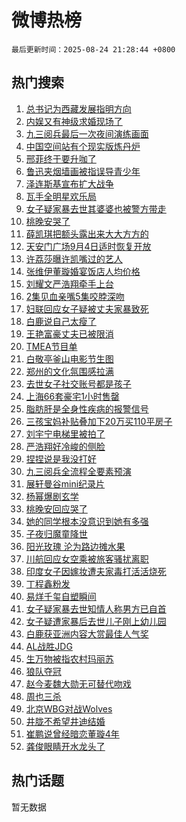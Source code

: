 # 微博热榜

`最后更新时间：2025-08-24 21:28:44 +0800`

## 热门搜索

1. [总书记为西藏发展指明方向](https://m.weibo.cn/search?containerid=100103type%3D1%26t%3D10%26q%3D%23%E6%80%BB%E4%B9%A6%E8%AE%B0%E4%B8%BA%E8%A5%BF%E8%97%8F%E5%8F%91%E5%B1%95%E6%8C%87%E6%98%8E%E6%96%B9%E5%90%91%23&stream_entry_id=51&isnewpage=1&extparam=seat%3D1%26q%3D%2523%25E6%2580%25BB%25E4%25B9%25A6%25E8%25AE%25B0%25E4%25B8%25BA%25E8%25A5%25BF%25E8%2597%258F%25E5%258F%2591%25E5%25B1%2595%25E6%258C%2587%25E6%2598%258E%25E6%2596%25B9%25E5%2590%2591%2523%26filter_type%3Drealtimehot%26stream_entry_id%3D51%26c_type%3D51%26dgr%3D0%26pos%3D0%26cate%3D10103%26display_time%3D1756042123%26pre_seqid%3D175604212296702830556128)
1. [内娱又有神级求婚现场了](https://m.weibo.cn/search?containerid=100103type%3D1%26t%3D10%26q%3D%E5%86%85%E5%A8%B1%E5%8F%88%E6%9C%89%E7%A5%9E%E7%BA%A7%E6%B1%82%E5%A9%9A%E7%8E%B0%E5%9C%BA%E4%BA%86&stream_entry_id=31&isnewpage=1&extparam=seat%3D1%26q%3D%25E5%2586%2585%25E5%25A8%25B1%25E5%258F%2588%25E6%259C%2589%25E7%25A5%259E%25E7%25BA%25A7%25E6%25B1%2582%25E5%25A9%259A%25E7%258E%25B0%25E5%259C%25BA%25E4%25BA%2586%26dgr%3D0%26realpos%3D1%26flag%3D1%26cate%3D5001%26filter_type%3Drealtimehot%26pos%3D0%26c_type%3D31%26lcate%3D5001%26stream_entry_id%3D31%26band_rank%3D1%26display_time%3D1756042123%26pre_seqid%3D175604212296702830556128)
1. [九三阅兵最后一次夜间演练画面](https://m.weibo.cn/search?containerid=100103type%3D1%26t%3D10%26q%3D%23%E4%B9%9D%E4%B8%89%E9%98%85%E5%85%B5%E6%9C%80%E5%90%8E%E4%B8%80%E6%AC%A1%E5%A4%9C%E9%97%B4%E6%BC%94%E7%BB%83%E7%94%BB%E9%9D%A2%23&stream_entry_id=31&isnewpage=1&extparam=seat%3D1%26q%3D%2523%25E4%25B9%259D%25E4%25B8%2589%25E9%2598%2585%25E5%2585%25B5%25E6%259C%2580%25E5%2590%258E%25E4%25B8%2580%25E6%25AC%25A1%25E5%25A4%259C%25E9%2597%25B4%25E6%25BC%2594%25E7%25BB%2583%25E7%2594%25BB%25E9%259D%25A2%2523%26dgr%3D0%26realpos%3D2%26flag%3D0%26cate%3D5001%26filter_type%3Drealtimehot%26pos%3D1%26c_type%3D31%26lcate%3D5001%26stream_entry_id%3D31%26band_rank%3D2%26display_time%3D1756042123%26pre_seqid%3D175604212296702830556128)
1. [中国空间站有个现实版炼丹炉](https://m.weibo.cn/search?containerid=100103type%3D1%26t%3D10%26q%3D%23%E4%B8%AD%E5%9B%BD%E7%A9%BA%E9%97%B4%E7%AB%99%E6%9C%89%E4%B8%AA%E7%8E%B0%E5%AE%9E%E7%89%88%E7%82%BC%E4%B8%B9%E7%82%89%23&stream_entry_id=31&isnewpage=1&extparam=seat%3D1%26q%3D%2523%25E4%25B8%25AD%25E5%259B%25BD%25E7%25A9%25BA%25E9%2597%25B4%25E7%25AB%2599%25E6%259C%2589%25E4%25B8%25AA%25E7%258E%25B0%25E5%25AE%259E%25E7%2589%2588%25E7%2582%25BC%25E4%25B8%25B9%25E7%2582%2589%2523%26dgr%3D0%26realpos%3D3%26flag%3D0%26cate%3D5001%26filter_type%3Drealtimehot%26pos%3D2%26c_type%3D31%26lcate%3D5001%26stream_entry_id%3D31%26band_rank%3D3%26display_time%3D1756042123%26pre_seqid%3D175604212296702830556128)
1. [邢菲终于要升咖了](https://m.weibo.cn/search?containerid=100103type%3D1%26t%3D10%26q%3D%E9%82%A2%E8%8F%B2%E7%BB%88%E4%BA%8E%E8%A6%81%E5%8D%87%E5%92%96%E4%BA%86&stream_entry_id=31&isnewpage=1&extparam=seat%3D1%26q%3D%25E9%2582%25A2%25E8%258F%25B2%25E7%25BB%2588%25E4%25BA%258E%25E8%25A6%2581%25E5%258D%2587%25E5%2592%2596%25E4%25BA%2586%26dgr%3D0%26realpos%3D4%26flag%3D1%26cate%3D5001%26filter_type%3Drealtimehot%26pos%3D3%26c_type%3D31%26lcate%3D5001%26stream_entry_id%3D31%26band_rank%3D4%26display_time%3D1756042123%26pre_seqid%3D175604212296702830556128)
1. [鲁迅夹烟墙画被指误导青少年](https://m.weibo.cn/search?containerid=100103type%3D1%26t%3D10%26q%3D%23%E9%B2%81%E8%BF%85%E5%A4%B9%E7%83%9F%E5%A2%99%E7%94%BB%E8%A2%AB%E6%8C%87%E8%AF%AF%E5%AF%BC%E9%9D%92%E5%B0%91%E5%B9%B4%23&stream_entry_id=31&isnewpage=1&extparam=seat%3D1%26q%3D%2523%25E9%25B2%2581%25E8%25BF%2585%25E5%25A4%25B9%25E7%2583%259F%25E5%25A2%2599%25E7%2594%25BB%25E8%25A2%25AB%25E6%258C%2587%25E8%25AF%25AF%25E5%25AF%25BC%25E9%259D%2592%25E5%25B0%2591%25E5%25B9%25B4%2523%26dgr%3D0%26realpos%3D5%26flag%3D0%26cate%3D5001%26filter_type%3Drealtimehot%26pos%3D4%26c_type%3D31%26lcate%3D5001%26stream_entry_id%3D31%26band_rank%3D5%26display_time%3D1756042123%26pre_seqid%3D175604212296702830556128)
1. [泽连斯基宣布扩大战争](https://m.weibo.cn/search?containerid=100103type%3D1%26t%3D10%26q%3D%E6%B3%BD%E8%BF%9E%E6%96%AF%E5%9F%BA%E5%AE%A3%E5%B8%83%E6%89%A9%E5%A4%A7%E6%88%98%E4%BA%89&stream_entry_id=31&isnewpage=1&extparam=seat%3D1%26q%3D%25E6%25B3%25BD%25E8%25BF%259E%25E6%2596%25AF%25E5%259F%25BA%25E5%25AE%25A3%25E5%25B8%2583%25E6%2589%25A9%25E5%25A4%25A7%25E6%2588%2598%25E4%25BA%2589%26dgr%3D0%26realpos%3D6%26flag%3D1%26cate%3D5001%26filter_type%3Drealtimehot%26pos%3D5%26c_type%3D31%26lcate%3D5001%26stream_entry_id%3D31%26band_rank%3D6%26display_time%3D1756042123%26pre_seqid%3D175604212296702830556128)
1. [瓦手全明星欢乐局](https://m.weibo.cn/search?containerid=100103type%3D1%26t%3D10%26q%3D%23%E7%93%A6%E6%89%8B%E5%85%A8%E6%98%8E%E6%98%9F%E6%AC%A2%E4%B9%90%E5%B1%80%23&stream_entry_id=31&isnewpage=1&extparam=seat%3D1%26q%3D%2523%25E7%2593%25A6%25E6%2589%258B%25E5%2585%25A8%25E6%2598%258E%25E6%2598%259F%25E6%25AC%25A2%25E4%25B9%2590%25E5%25B1%2580%2523%26dgr%3D0%26is_ad_pos%3D1%26adid%3D298357%26band_rank%3D7%26stream_entry_id%3D31%26filter_type%3Drealtimehot%26pos%3D6%26lcate%3D5001%26topic_ad%3D1%26c_type%3D31%26cate%3D5001%26display_time%3D1756042123%26pre_seqid%3D175604212296702830556128)
1. [女子疑家暴去世其婆婆也被警方带走](https://m.weibo.cn/search?containerid=100103type%3D1%26t%3D10%26q%3D%23%E5%A5%B3%E5%AD%90%E7%96%91%E5%AE%B6%E6%9A%B4%E5%8E%BB%E4%B8%96%E5%85%B6%E5%A9%86%E5%A9%86%E4%B9%9F%E8%A2%AB%E8%AD%A6%E6%96%B9%E5%B8%A6%E8%B5%B0%23&stream_entry_id=31&isnewpage=1&extparam=seat%3D1%26q%3D%2523%25E5%25A5%25B3%25E5%25AD%2590%25E7%2596%2591%25E5%25AE%25B6%25E6%259A%25B4%25E5%258E%25BB%25E4%25B8%2596%25E5%2585%25B6%25E5%25A9%2586%25E5%25A9%2586%25E4%25B9%259F%25E8%25A2%25AB%25E8%25AD%25A6%25E6%2596%25B9%25E5%25B8%25A6%25E8%25B5%25B0%2523%26dgr%3D0%26realpos%3D7%26flag%3D1%26cate%3D5001%26filter_type%3Drealtimehot%26pos%3D7%26c_type%3D31%26lcate%3D5001%26stream_entry_id%3D31%26band_rank%3D7%26display_time%3D1756042123%26pre_seqid%3D175604212296702830556128)
1. [桃晚安哭了](https://m.weibo.cn/search?containerid=100103type%3D1%26t%3D10%26q%3D%E6%A1%83%E6%99%9A%E5%AE%89%E5%93%AD%E4%BA%86&stream_entry_id=31&isnewpage=1&extparam=seat%3D1%26q%3D%25E6%25A1%2583%25E6%2599%259A%25E5%25AE%2589%25E5%2593%25AD%25E4%25BA%2586%26dgr%3D0%26realpos%3D8%26flag%3D0%26cate%3D5001%26filter_type%3Drealtimehot%26pos%3D8%26c_type%3D31%26lcate%3D5001%26stream_entry_id%3D31%26band_rank%3D8%26display_time%3D1756042123%26pre_seqid%3D175604212296702830556128)
1. [薛凯琪把额头露出来大大方方的](https://m.weibo.cn/search?containerid=100103type%3D1%26t%3D10%26q%3D%E8%96%9B%E5%87%AF%E7%90%AA%E6%8A%8A%E9%A2%9D%E5%A4%B4%E9%9C%B2%E5%87%BA%E6%9D%A5%E5%A4%A7%E5%A4%A7%E6%96%B9%E6%96%B9%E7%9A%84&stream_entry_id=31&isnewpage=1&extparam=seat%3D1%26q%3D%25E8%2596%259B%25E5%2587%25AF%25E7%2590%25AA%25E6%258A%258A%25E9%25A2%259D%25E5%25A4%25B4%25E9%259C%25B2%25E5%2587%25BA%25E6%259D%25A5%25E5%25A4%25A7%25E5%25A4%25A7%25E6%2596%25B9%25E6%2596%25B9%25E7%259A%2584%26dgr%3D0%26realpos%3D9%26flag%3D1%26cate%3D5001%26filter_type%3Drealtimehot%26pos%3D9%26c_type%3D31%26lcate%3D5001%26stream_entry_id%3D31%26band_rank%3D9%26display_time%3D1756042123%26pre_seqid%3D175604212296702830556128)
1. [天安门广场9月4日适时恢复开放](https://m.weibo.cn/search?containerid=100103type%3D1%26t%3D10%26q%3D%23%E5%A4%A9%E5%AE%89%E9%97%A8%E5%B9%BF%E5%9C%BA9%E6%9C%884%E6%97%A5%E9%80%82%E6%97%B6%E6%81%A2%E5%A4%8D%E5%BC%80%E6%94%BE%23&stream_entry_id=31&isnewpage=1&extparam=seat%3D1%26q%3D%2523%25E5%25A4%25A9%25E5%25AE%2589%25E9%2597%25A8%25E5%25B9%25BF%25E5%259C%25BA9%25E6%259C%25884%25E6%2597%25A5%25E9%2580%2582%25E6%2597%25B6%25E6%2581%25A2%25E5%25A4%258D%25E5%25BC%2580%25E6%2594%25BE%2523%26dgr%3D0%26realpos%3D10%26flag%3D1%26cate%3D5001%26filter_type%3Drealtimehot%26pos%3D10%26c_type%3D31%26lcate%3D5001%26stream_entry_id%3D31%26band_rank%3D10%26display_time%3D1756042123%26pre_seqid%3D175604212296702830556128)
1. [许荔莎曝许凯嘴过的艺人](https://m.weibo.cn/search?containerid=100103type%3D1%26t%3D10%26q%3D%E8%AE%B8%E8%8D%94%E8%8E%8E%E6%9B%9D%E8%AE%B8%E5%87%AF%E5%98%B4%E8%BF%87%E7%9A%84%E8%89%BA%E4%BA%BA&stream_entry_id=31&isnewpage=1&extparam=seat%3D1%26q%3D%25E8%25AE%25B8%25E8%258D%2594%25E8%258E%258E%25E6%259B%259D%25E8%25AE%25B8%25E5%2587%25AF%25E5%2598%25B4%25E8%25BF%2587%25E7%259A%2584%25E8%2589%25BA%25E4%25BA%25BA%26dgr%3D0%26realpos%3D11%26flag%3D4%26cate%3D5001%26filter_type%3Drealtimehot%26pos%3D11%26c_type%3D31%26lcate%3D5001%26stream_entry_id%3D31%26band_rank%3D11%26display_time%3D1756042123%26pre_seqid%3D175604212296702830556128)
1. [张维伊董璇婚宴饭店人均价格](https://m.weibo.cn/search?containerid=100103type%3D1%26t%3D10%26q%3D%E5%BC%A0%E7%BB%B4%E4%BC%8A%E8%91%A3%E7%92%87%E5%A9%9A%E5%AE%B4%E9%A5%AD%E5%BA%97%E4%BA%BA%E5%9D%87%E4%BB%B7%E6%A0%BC&stream_entry_id=31&isnewpage=1&extparam=seat%3D1%26q%3D%25E5%25BC%25A0%25E7%25BB%25B4%25E4%25BC%258A%25E8%2591%25A3%25E7%2592%2587%25E5%25A9%259A%25E5%25AE%25B4%25E9%25A5%25AD%25E5%25BA%2597%25E4%25BA%25BA%25E5%259D%2587%25E4%25BB%25B7%25E6%25A0%25BC%26dgr%3D0%26realpos%3D12%26flag%3D2%26cate%3D5001%26filter_type%3Drealtimehot%26pos%3D12%26c_type%3D31%26lcate%3D5001%26stream_entry_id%3D31%26band_rank%3D12%26display_time%3D1756042123%26pre_seqid%3D175604212296702830556128)
1. [刘耀文严浩翔牵手上台](https://m.weibo.cn/search?containerid=100103type%3D1%26t%3D10%26q%3D%23%E5%88%98%E8%80%80%E6%96%87%E4%B8%A5%E6%B5%A9%E7%BF%94%E7%89%B5%E6%89%8B%E4%B8%8A%E5%8F%B0%23&stream_entry_id=31&isnewpage=1&extparam=seat%3D1%26q%3D%2523%25E5%2588%2598%25E8%2580%2580%25E6%2596%2587%25E4%25B8%25A5%25E6%25B5%25A9%25E7%25BF%2594%25E7%2589%25B5%25E6%2589%258B%25E4%25B8%258A%25E5%258F%25B0%2523%26dgr%3D0%26realpos%3D13%26flag%3D1%26cate%3D5001%26filter_type%3Drealtimehot%26pos%3D13%26c_type%3D31%26lcate%3D5001%26stream_entry_id%3D31%26band_rank%3D13%26display_time%3D1756042123%26pre_seqid%3D175604212296702830556128)
1. [2集见血亲嘴5集咬脖深吻](https://m.weibo.cn/search?containerid=100103type%3D1%26t%3D10%26q%3D2%E9%9B%86%E8%A7%81%E8%A1%80%E4%BA%B2%E5%98%B45%E9%9B%86%E5%92%AC%E8%84%96%E6%B7%B1%E5%90%BB&stream_entry_id=31&isnewpage=1&extparam=seat%3D1%26q%3D2%25E9%259B%2586%25E8%25A7%2581%25E8%25A1%2580%25E4%25BA%25B2%25E5%2598%25B45%25E9%259B%2586%25E5%2592%25AC%25E8%2584%2596%25E6%25B7%25B1%25E5%2590%25BB%26dgr%3D0%26realpos%3D14%26flag%3D0%26cate%3D5001%26filter_type%3Drealtimehot%26pos%3D14%26c_type%3D31%26lcate%3D5001%26stream_entry_id%3D31%26band_rank%3D14%26display_time%3D1756042123%26pre_seqid%3D175604212296702830556128)
1. [妇联回应女子疑被丈夫家暴致死](https://m.weibo.cn/search?containerid=100103type%3D1%26t%3D10%26q%3D%23%E5%A6%87%E8%81%94%E5%9B%9E%E5%BA%94%E5%A5%B3%E5%AD%90%E7%96%91%E8%A2%AB%E4%B8%88%E5%A4%AB%E5%AE%B6%E6%9A%B4%E8%87%B4%E6%AD%BB%23&stream_entry_id=31&isnewpage=1&extparam=seat%3D1%26q%3D%2523%25E5%25A6%2587%25E8%2581%2594%25E5%259B%259E%25E5%25BA%2594%25E5%25A5%25B3%25E5%25AD%2590%25E7%2596%2591%25E8%25A2%25AB%25E4%25B8%2588%25E5%25A4%25AB%25E5%25AE%25B6%25E6%259A%25B4%25E8%2587%25B4%25E6%25AD%25BB%2523%26dgr%3D0%26realpos%3D15%26flag%3D0%26cate%3D5001%26filter_type%3Drealtimehot%26pos%3D15%26c_type%3D31%26lcate%3D5001%26stream_entry_id%3D31%26band_rank%3D15%26display_time%3D1756042123%26pre_seqid%3D175604212296702830556128)
1. [白鹿说自己太瘦了](https://m.weibo.cn/search?containerid=100103type%3D1%26t%3D10%26q%3D%E7%99%BD%E9%B9%BF%E8%AF%B4%E8%87%AA%E5%B7%B1%E5%A4%AA%E7%98%A6%E4%BA%86&stream_entry_id=31&isnewpage=1&extparam=seat%3D1%26q%3D%25E7%2599%25BD%25E9%25B9%25BF%25E8%25AF%25B4%25E8%2587%25AA%25E5%25B7%25B1%25E5%25A4%25AA%25E7%2598%25A6%25E4%25BA%2586%26dgr%3D0%26realpos%3D16%26flag%3D2%26cate%3D5001%26filter_type%3Drealtimehot%26pos%3D16%26c_type%3D31%26lcate%3D5001%26stream_entry_id%3D31%26band_rank%3D16%26display_time%3D1756042123%26pre_seqid%3D175604212296702830556128)
1. [王艳富豪丈夫已被限消](https://m.weibo.cn/search?containerid=100103type%3D1%26t%3D10%26q%3D%E7%8E%8B%E8%89%B3%E5%AF%8C%E8%B1%AA%E4%B8%88%E5%A4%AB%E5%B7%B2%E8%A2%AB%E9%99%90%E6%B6%88&stream_entry_id=31&isnewpage=1&extparam=seat%3D1%26q%3D%25E7%258E%258B%25E8%2589%25B3%25E5%25AF%258C%25E8%25B1%25AA%25E4%25B8%2588%25E5%25A4%25AB%25E5%25B7%25B2%25E8%25A2%25AB%25E9%2599%2590%25E6%25B6%2588%26dgr%3D0%26realpos%3D17%26flag%3D2%26cate%3D5001%26filter_type%3Drealtimehot%26pos%3D17%26c_type%3D31%26lcate%3D5001%26stream_entry_id%3D31%26band_rank%3D17%26display_time%3D1756042123%26pre_seqid%3D175604212296702830556128)
1. [TMEA节目单](https://m.weibo.cn/search?containerid=100103type%3D1%26t%3D10%26q%3DTMEA%E8%8A%82%E7%9B%AE%E5%8D%95&stream_entry_id=31&isnewpage=1&extparam=seat%3D1%26q%3DTMEA%25E8%258A%2582%25E7%259B%25AE%25E5%258D%2595%26dgr%3D0%26realpos%3D18%26flag%3D0%26cate%3D5001%26filter_type%3Drealtimehot%26pos%3D18%26c_type%3D31%26lcate%3D5001%26stream_entry_id%3D31%26band_rank%3D18%26display_time%3D1756042123%26pre_seqid%3D175604212296702830556128)
1. [白敬亭釜山电影节生图](https://m.weibo.cn/search?containerid=100103type%3D1%26t%3D10%26q%3D%23%E7%99%BD%E6%95%AC%E4%BA%AD%E9%87%9C%E5%B1%B1%E7%94%B5%E5%BD%B1%E8%8A%82%E7%94%9F%E5%9B%BE%23&stream_entry_id=31&isnewpage=1&extparam=seat%3D1%26q%3D%2523%25E7%2599%25BD%25E6%2595%25AC%25E4%25BA%25AD%25E9%2587%259C%25E5%25B1%25B1%25E7%2594%25B5%25E5%25BD%25B1%25E8%258A%2582%25E7%2594%259F%25E5%259B%25BE%2523%26dgr%3D0%26realpos%3D19%26flag%3D0%26cate%3D5001%26filter_type%3Drealtimehot%26pos%3D19%26c_type%3D31%26lcate%3D5001%26stream_entry_id%3D31%26band_rank%3D19%26display_time%3D1756042123%26pre_seqid%3D175604212296702830556128)
1. [郑州的文化氛围感拉满](https://m.weibo.cn/search?containerid=100103type%3D1%26t%3D10%26q%3D%23%E9%83%91%E5%B7%9E%E7%9A%84%E6%96%87%E5%8C%96%E6%B0%9B%E5%9B%B4%E6%84%9F%E6%8B%89%E6%BB%A1%23&stream_entry_id=31&isnewpage=1&extparam=seat%3D1%26q%3D%2523%25E9%2583%2591%25E5%25B7%259E%25E7%259A%2584%25E6%2596%2587%25E5%258C%2596%25E6%25B0%259B%25E5%259B%25B4%25E6%2584%259F%25E6%258B%2589%25E6%25BB%25A1%2523%26dgr%3D0%26realpos%3D20%26flag%3D1%26cate%3D5001%26filter_type%3Drealtimehot%26pos%3D20%26c_type%3D31%26lcate%3D5001%26stream_entry_id%3D31%26band_rank%3D20%26display_time%3D1756042123%26pre_seqid%3D175604212296702830556128)
1. [去世女子社交账号都是孩子](https://m.weibo.cn/search?containerid=100103type%3D1%26t%3D10%26q%3D%E5%8E%BB%E4%B8%96%E5%A5%B3%E5%AD%90%E7%A4%BE%E4%BA%A4%E8%B4%A6%E5%8F%B7%E9%83%BD%E6%98%AF%E5%AD%A9%E5%AD%90&stream_entry_id=31&isnewpage=1&extparam=seat%3D1%26q%3D%25E5%258E%25BB%25E4%25B8%2596%25E5%25A5%25B3%25E5%25AD%2590%25E7%25A4%25BE%25E4%25BA%25A4%25E8%25B4%25A6%25E5%258F%25B7%25E9%2583%25BD%25E6%2598%25AF%25E5%25AD%25A9%25E5%25AD%2590%26dgr%3D0%26realpos%3D21%26flag%3D1%26cate%3D5001%26filter_type%3Drealtimehot%26pos%3D21%26c_type%3D31%26lcate%3D5001%26stream_entry_id%3D31%26band_rank%3D21%26display_time%3D1756042123%26pre_seqid%3D175604212296702830556128)
1. [上海66套豪宅1小时售罄](https://m.weibo.cn/search?containerid=100103type%3D1%26t%3D10%26q%3D%23%E4%B8%8A%E6%B5%B766%E5%A5%97%E8%B1%AA%E5%AE%851%E5%B0%8F%E6%97%B6%E5%94%AE%E7%BD%84%23&stream_entry_id=31&isnewpage=1&extparam=seat%3D1%26q%3D%2523%25E4%25B8%258A%25E6%25B5%25B766%25E5%25A5%2597%25E8%25B1%25AA%25E5%25AE%25851%25E5%25B0%258F%25E6%2597%25B6%25E5%2594%25AE%25E7%25BD%2584%2523%26dgr%3D0%26realpos%3D22%26flag%3D0%26cate%3D5001%26filter_type%3Drealtimehot%26pos%3D22%26c_type%3D31%26lcate%3D5001%26stream_entry_id%3D31%26band_rank%3D22%26display_time%3D1756042123%26pre_seqid%3D175604212296702830556128)
1. [脂肪肝是全身性疾病的报警信号](https://m.weibo.cn/search?containerid=100103type%3D1%26t%3D10%26q%3D%23%E8%84%82%E8%82%AA%E8%82%9D%E6%98%AF%E5%85%A8%E8%BA%AB%E6%80%A7%E7%96%BE%E7%97%85%E7%9A%84%E6%8A%A5%E8%AD%A6%E4%BF%A1%E5%8F%B7%23&stream_entry_id=31&isnewpage=1&extparam=seat%3D1%26q%3D%2523%25E8%2584%2582%25E8%2582%25AA%25E8%2582%259D%25E6%2598%25AF%25E5%2585%25A8%25E8%25BA%25AB%25E6%2580%25A7%25E7%2596%25BE%25E7%2597%2585%25E7%259A%2584%25E6%258A%25A5%25E8%25AD%25A6%25E4%25BF%25A1%25E5%258F%25B7%2523%26dgr%3D0%26realpos%3D23%26flag%3D0%26cate%3D5001%26filter_type%3Drealtimehot%26pos%3D23%26c_type%3D31%26lcate%3D5001%26stream_entry_id%3D31%26band_rank%3D23%26display_time%3D1756042123%26pre_seqid%3D175604212296702830556128)
1. [三孩宝妈补贴叠加下20万买110平房子](https://m.weibo.cn/search?containerid=100103type%3D1%26t%3D10%26q%3D%23%E4%B8%89%E5%AD%A9%E5%AE%9D%E5%A6%88%E8%A1%A5%E8%B4%B4%E5%8F%A0%E5%8A%A0%E4%B8%8B20%E4%B8%87%E4%B9%B0110%E5%B9%B3%E6%88%BF%E5%AD%90%23&stream_entry_id=31&isnewpage=1&extparam=seat%3D1%26q%3D%2523%25E4%25B8%2589%25E5%25AD%25A9%25E5%25AE%259D%25E5%25A6%2588%25E8%25A1%25A5%25E8%25B4%25B4%25E5%258F%25A0%25E5%258A%25A0%25E4%25B8%258B20%25E4%25B8%2587%25E4%25B9%25B0110%25E5%25B9%25B3%25E6%2588%25BF%25E5%25AD%2590%2523%26dgr%3D0%26realpos%3D24%26flag%3D1%26cate%3D5001%26filter_type%3Drealtimehot%26pos%3D24%26c_type%3D31%26lcate%3D5001%26stream_entry_id%3D31%26band_rank%3D24%26display_time%3D1756042123%26pre_seqid%3D175604212296702830556128)
1. [刘宇宁电梯里被拍了](https://m.weibo.cn/search?containerid=100103type%3D1%26t%3D10%26q%3D%E5%88%98%E5%AE%87%E5%AE%81%E7%94%B5%E6%A2%AF%E9%87%8C%E8%A2%AB%E6%8B%8D%E4%BA%86&stream_entry_id=31&isnewpage=1&extparam=seat%3D1%26q%3D%25E5%2588%2598%25E5%25AE%2587%25E5%25AE%2581%25E7%2594%25B5%25E6%25A2%25AF%25E9%2587%258C%25E8%25A2%25AB%25E6%258B%258D%25E4%25BA%2586%26dgr%3D0%26realpos%3D25%26flag%3D1%26cate%3D5001%26filter_type%3Drealtimehot%26pos%3D25%26c_type%3D31%26lcate%3D5001%26stream_entry_id%3D31%26band_rank%3D25%26display_time%3D1756042123%26pre_seqid%3D175604212296702830556128)
1. [严浩翔好冷峻的侧脸](https://m.weibo.cn/search?containerid=100103type%3D1%26t%3D10%26q%3D%E4%B8%A5%E6%B5%A9%E7%BF%94%E5%A5%BD%E5%86%B7%E5%B3%BB%E7%9A%84%E4%BE%A7%E8%84%B8&stream_entry_id=31&isnewpage=1&extparam=seat%3D1%26q%3D%25E4%25B8%25A5%25E6%25B5%25A9%25E7%25BF%2594%25E5%25A5%25BD%25E5%2586%25B7%25E5%25B3%25BB%25E7%259A%2584%25E4%25BE%25A7%25E8%2584%25B8%26dgr%3D0%26realpos%3D26%26flag%3D1%26cate%3D5001%26filter_type%3Drealtimehot%26pos%3D26%26c_type%3D31%26lcate%3D5001%26stream_entry_id%3D31%26band_rank%3D26%26display_time%3D1756042123%26pre_seqid%3D175604212296702830556128)
1. [捏捏说是我没打好](https://m.weibo.cn/search?containerid=100103type%3D1%26t%3D10%26q%3D%E6%8D%8F%E6%8D%8F%E8%AF%B4%E6%98%AF%E6%88%91%E6%B2%A1%E6%89%93%E5%A5%BD&stream_entry_id=31&isnewpage=1&extparam=seat%3D1%26q%3D%25E6%258D%258F%25E6%258D%258F%25E8%25AF%25B4%25E6%2598%25AF%25E6%2588%2591%25E6%25B2%25A1%25E6%2589%2593%25E5%25A5%25BD%26dgr%3D0%26realpos%3D27%26flag%3D1%26cate%3D5001%26filter_type%3Drealtimehot%26pos%3D27%26c_type%3D31%26lcate%3D5001%26stream_entry_id%3D31%26band_rank%3D27%26display_time%3D1756042123%26pre_seqid%3D175604212296702830556128)
1. [九三阅兵全流程全要素预演](https://m.weibo.cn/search?containerid=100103type%3D1%26t%3D10%26q%3D%23%E4%B9%9D%E4%B8%89%E9%98%85%E5%85%B5%E5%85%A8%E6%B5%81%E7%A8%8B%E5%85%A8%E8%A6%81%E7%B4%A0%E9%A2%84%E6%BC%94%23&stream_entry_id=31&isnewpage=1&extparam=seat%3D1%26q%3D%2523%25E4%25B9%259D%25E4%25B8%2589%25E9%2598%2585%25E5%2585%25B5%25E5%2585%25A8%25E6%25B5%2581%25E7%25A8%258B%25E5%2585%25A8%25E8%25A6%2581%25E7%25B4%25A0%25E9%25A2%2584%25E6%25BC%2594%2523%26dgr%3D0%26realpos%3D28%26flag%3D0%26cate%3D5001%26filter_type%3Drealtimehot%26pos%3D28%26c_type%3D31%26lcate%3D5001%26stream_entry_id%3D31%26band_rank%3D28%26display_time%3D1756042123%26pre_seqid%3D175604212296702830556128)
1. [展轩曼谷mini纪录片](https://m.weibo.cn/search?containerid=100103type%3D1%26t%3D10%26q%3D%23%E5%B1%95%E8%BD%A9%E6%9B%BC%E8%B0%B7mini%E7%BA%AA%E5%BD%95%E7%89%87%23&stream_entry_id=31&isnewpage=1&extparam=seat%3D1%26q%3D%2523%25E5%25B1%2595%25E8%25BD%25A9%25E6%259B%25BC%25E8%25B0%25B7mini%25E7%25BA%25AA%25E5%25BD%2595%25E7%2589%2587%2523%26dgr%3D0%26realpos%3D29%26flag%3D1%26cate%3D5001%26filter_type%3Drealtimehot%26pos%3D29%26c_type%3D31%26lcate%3D5001%26stream_entry_id%3D31%26band_rank%3D29%26display_time%3D1756042123%26pre_seqid%3D175604212296702830556128)
1. [杨幂爆剧玄学](https://m.weibo.cn/search?containerid=100103type%3D1%26t%3D10%26q%3D%E6%9D%A8%E5%B9%82%E7%88%86%E5%89%A7%E7%8E%84%E5%AD%A6&stream_entry_id=31&isnewpage=1&extparam=seat%3D1%26q%3D%25E6%259D%25A8%25E5%25B9%2582%25E7%2588%2586%25E5%2589%25A7%25E7%258E%2584%25E5%25AD%25A6%26dgr%3D0%26realpos%3D30%26flag%3D0%26cate%3D5001%26filter_type%3Drealtimehot%26pos%3D30%26c_type%3D31%26lcate%3D5001%26stream_entry_id%3D31%26band_rank%3D30%26display_time%3D1756042123%26pre_seqid%3D175604212296702830556128)
1. [桃晚安回应哭了](https://m.weibo.cn/search?containerid=100103type%3D1%26t%3D10%26q%3D%23%E6%A1%83%E6%99%9A%E5%AE%89%E5%9B%9E%E5%BA%94%E5%93%AD%E4%BA%86%23&stream_entry_id=31&isnewpage=1&extparam=seat%3D1%26q%3D%2523%25E6%25A1%2583%25E6%2599%259A%25E5%25AE%2589%25E5%259B%259E%25E5%25BA%2594%25E5%2593%25AD%25E4%25BA%2586%2523%26dgr%3D0%26realpos%3D31%26flag%3D1%26cate%3D5001%26filter_type%3Drealtimehot%26pos%3D31%26c_type%3D31%26lcate%3D5001%26stream_entry_id%3D31%26band_rank%3D31%26display_time%3D1756042123%26pre_seqid%3D175604212296702830556128)
1. [她的同学根本没意识到她有多强](https://m.weibo.cn/search?containerid=100103type%3D1%26t%3D10%26q%3D%E5%A5%B9%E7%9A%84%E5%90%8C%E5%AD%A6%E6%A0%B9%E6%9C%AC%E6%B2%A1%E6%84%8F%E8%AF%86%E5%88%B0%E5%A5%B9%E6%9C%89%E5%A4%9A%E5%BC%BA&stream_entry_id=31&isnewpage=1&extparam=seat%3D1%26q%3D%25E5%25A5%25B9%25E7%259A%2584%25E5%2590%258C%25E5%25AD%25A6%25E6%25A0%25B9%25E6%259C%25AC%25E6%25B2%25A1%25E6%2584%258F%25E8%25AF%2586%25E5%2588%25B0%25E5%25A5%25B9%25E6%259C%2589%25E5%25A4%259A%25E5%25BC%25BA%26dgr%3D0%26realpos%3D32%26flag%3D1%26cate%3D5001%26filter_type%3Drealtimehot%26pos%3D32%26c_type%3D31%26lcate%3D5001%26stream_entry_id%3D31%26band_rank%3D32%26display_time%3D1756042123%26pre_seqid%3D175604212296702830556128)
1. [子夜归魔童降世](https://m.weibo.cn/search?containerid=100103type%3D1%26t%3D10%26q%3D%E5%AD%90%E5%A4%9C%E5%BD%92%E9%AD%94%E7%AB%A5%E9%99%8D%E4%B8%96&stream_entry_id=31&isnewpage=1&extparam=seat%3D1%26q%3D%25E5%25AD%2590%25E5%25A4%259C%25E5%25BD%2592%25E9%25AD%2594%25E7%25AB%25A5%25E9%2599%258D%25E4%25B8%2596%26dgr%3D0%26realpos%3D33%26flag%3D1%26cate%3D5001%26filter_type%3Drealtimehot%26pos%3D33%26c_type%3D31%26lcate%3D5001%26stream_entry_id%3D31%26band_rank%3D33%26display_time%3D1756042123%26pre_seqid%3D175604212296702830556128)
1. [阳光玫瑰 沦为路边摊水果](https://m.weibo.cn/search?containerid=100103type%3D1%26t%3D10%26q%3D%E9%98%B3%E5%85%89%E7%8E%AB%E7%91%B0+%E6%B2%A6%E4%B8%BA%E8%B7%AF%E8%BE%B9%E6%91%8A%E6%B0%B4%E6%9E%9C&stream_entry_id=31&isnewpage=1&extparam=seat%3D1%26q%3D%25E9%2598%25B3%25E5%2585%2589%25E7%258E%25AB%25E7%2591%25B0%2520%25E6%25B2%25A6%25E4%25B8%25BA%25E8%25B7%25AF%25E8%25BE%25B9%25E6%2591%258A%25E6%25B0%25B4%25E6%259E%259C%26dgr%3D0%26realpos%3D34%26flag%3D0%26cate%3D5001%26filter_type%3Drealtimehot%26pos%3D34%26c_type%3D31%26lcate%3D5001%26stream_entry_id%3D31%26band_rank%3D34%26display_time%3D1756042123%26pre_seqid%3D175604212296702830556128)
1. [川航回应女空乘被旅客骚扰离职](https://m.weibo.cn/search?containerid=100103type%3D1%26t%3D10%26q%3D%23%E5%B7%9D%E8%88%AA%E5%9B%9E%E5%BA%94%E5%A5%B3%E7%A9%BA%E4%B9%98%E8%A2%AB%E6%97%85%E5%AE%A2%E9%AA%9A%E6%89%B0%E7%A6%BB%E8%81%8C%23&stream_entry_id=31&isnewpage=1&extparam=seat%3D1%26q%3D%2523%25E5%25B7%259D%25E8%2588%25AA%25E5%259B%259E%25E5%25BA%2594%25E5%25A5%25B3%25E7%25A9%25BA%25E4%25B9%2598%25E8%25A2%25AB%25E6%2597%2585%25E5%25AE%25A2%25E9%25AA%259A%25E6%2589%25B0%25E7%25A6%25BB%25E8%2581%258C%2523%26dgr%3D0%26realpos%3D35%26flag%3D1%26cate%3D5001%26filter_type%3Drealtimehot%26pos%3D35%26c_type%3D31%26lcate%3D5001%26stream_entry_id%3D31%26band_rank%3D35%26display_time%3D1756042123%26pre_seqid%3D175604212296702830556128)
1. [印度女子因嫁妆遭夫家毒打活活烧死](https://m.weibo.cn/search?containerid=100103type%3D1%26t%3D10%26q%3D%23%E5%8D%B0%E5%BA%A6%E5%A5%B3%E5%AD%90%E5%9B%A0%E5%AB%81%E5%A6%86%E9%81%AD%E5%A4%AB%E5%AE%B6%E6%AF%92%E6%89%93%E6%B4%BB%E6%B4%BB%E7%83%A7%E6%AD%BB%23&stream_entry_id=31&isnewpage=1&extparam=seat%3D1%26q%3D%2523%25E5%258D%25B0%25E5%25BA%25A6%25E5%25A5%25B3%25E5%25AD%2590%25E5%259B%25A0%25E5%25AB%2581%25E5%25A6%2586%25E9%2581%25AD%25E5%25A4%25AB%25E5%25AE%25B6%25E6%25AF%2592%25E6%2589%2593%25E6%25B4%25BB%25E6%25B4%25BB%25E7%2583%25A7%25E6%25AD%25BB%2523%26dgr%3D0%26realpos%3D36%26flag%3D1%26cate%3D5001%26filter_type%3Drealtimehot%26pos%3D36%26c_type%3D31%26lcate%3D5001%26stream_entry_id%3D31%26band_rank%3D36%26display_time%3D1756042123%26pre_seqid%3D175604212296702830556128)
1. [丁程鑫粉发](https://m.weibo.cn/search?containerid=100103type%3D1%26t%3D10%26q%3D%23%E4%B8%81%E7%A8%8B%E9%91%AB%E7%B2%89%E5%8F%91%23&stream_entry_id=31&isnewpage=1&extparam=seat%3D1%26q%3D%2523%25E4%25B8%2581%25E7%25A8%258B%25E9%2591%25AB%25E7%25B2%2589%25E5%258F%2591%2523%26dgr%3D0%26realpos%3D37%26flag%3D0%26cate%3D5001%26filter_type%3Drealtimehot%26pos%3D37%26c_type%3D31%26lcate%3D5001%26stream_entry_id%3D31%26band_rank%3D37%26display_time%3D1756042123%26pre_seqid%3D175604212296702830556128)
1. [易烊千玺自塑瞬间](https://m.weibo.cn/search?containerid=100103type%3D1%26t%3D10%26q%3D%23%E6%98%93%E7%83%8A%E5%8D%83%E7%8E%BA%E8%87%AA%E5%A1%91%E7%9E%AC%E9%97%B4%23&stream_entry_id=31&isnewpage=1&extparam=seat%3D1%26q%3D%2523%25E6%2598%2593%25E7%2583%258A%25E5%258D%2583%25E7%258E%25BA%25E8%2587%25AA%25E5%25A1%2591%25E7%259E%25AC%25E9%2597%25B4%2523%26dgr%3D0%26realpos%3D38%26flag%3D1%26cate%3D5001%26filter_type%3Drealtimehot%26pos%3D38%26c_type%3D31%26lcate%3D5001%26stream_entry_id%3D31%26band_rank%3D38%26display_time%3D1756042123%26pre_seqid%3D175604212296702830556128)
1. [女子疑家暴去世知情人称男方已自首](https://m.weibo.cn/search?containerid=100103type%3D1%26t%3D10%26q%3D%23%E5%A5%B3%E5%AD%90%E7%96%91%E5%AE%B6%E6%9A%B4%E5%8E%BB%E4%B8%96%E7%9F%A5%E6%83%85%E4%BA%BA%E7%A7%B0%E7%94%B7%E6%96%B9%E5%B7%B2%E8%87%AA%E9%A6%96%23&stream_entry_id=31&isnewpage=1&extparam=seat%3D1%26q%3D%2523%25E5%25A5%25B3%25E5%25AD%2590%25E7%2596%2591%25E5%25AE%25B6%25E6%259A%25B4%25E5%258E%25BB%25E4%25B8%2596%25E7%259F%25A5%25E6%2583%2585%25E4%25BA%25BA%25E7%25A7%25B0%25E7%2594%25B7%25E6%2596%25B9%25E5%25B7%25B2%25E8%2587%25AA%25E9%25A6%2596%2523%26dgr%3D0%26realpos%3D39%26flag%3D1%26cate%3D5001%26filter_type%3Drealtimehot%26pos%3D39%26c_type%3D31%26lcate%3D5001%26stream_entry_id%3D31%26band_rank%3D39%26display_time%3D1756042123%26pre_seqid%3D175604212296702830556128)
1. [女子疑遭家暴后去世儿子刚上幼儿园](https://m.weibo.cn/search?containerid=100103type%3D1%26t%3D10%26q%3D%23%E5%A5%B3%E5%AD%90%E7%96%91%E9%81%AD%E5%AE%B6%E6%9A%B4%E5%90%8E%E5%8E%BB%E4%B8%96%E5%84%BF%E5%AD%90%E5%88%9A%E4%B8%8A%E5%B9%BC%E5%84%BF%E5%9B%AD%23&stream_entry_id=31&isnewpage=1&extparam=seat%3D1%26q%3D%2523%25E5%25A5%25B3%25E5%25AD%2590%25E7%2596%2591%25E9%2581%25AD%25E5%25AE%25B6%25E6%259A%25B4%25E5%2590%258E%25E5%258E%25BB%25E4%25B8%2596%25E5%2584%25BF%25E5%25AD%2590%25E5%2588%259A%25E4%25B8%258A%25E5%25B9%25BC%25E5%2584%25BF%25E5%259B%25AD%2523%26dgr%3D0%26realpos%3D40%26flag%3D1%26cate%3D5001%26filter_type%3Drealtimehot%26pos%3D40%26c_type%3D31%26lcate%3D5001%26stream_entry_id%3D31%26band_rank%3D40%26display_time%3D1756042123%26pre_seqid%3D175604212296702830556128)
1. [白鹿获亚洲内容大赏最佳人气奖](https://m.weibo.cn/search?containerid=100103type%3D1%26t%3D10%26q%3D%23%E7%99%BD%E9%B9%BF%E8%8E%B7%E4%BA%9A%E6%B4%B2%E5%86%85%E5%AE%B9%E5%A4%A7%E8%B5%8F%E6%9C%80%E4%BD%B3%E4%BA%BA%E6%B0%94%E5%A5%96%23&stream_entry_id=31&isnewpage=1&extparam=seat%3D1%26q%3D%2523%25E7%2599%25BD%25E9%25B9%25BF%25E8%258E%25B7%25E4%25BA%259A%25E6%25B4%25B2%25E5%2586%2585%25E5%25AE%25B9%25E5%25A4%25A7%25E8%25B5%258F%25E6%259C%2580%25E4%25BD%25B3%25E4%25BA%25BA%25E6%25B0%2594%25E5%25A5%2596%2523%26dgr%3D0%26realpos%3D41%26flag%3D1%26cate%3D5001%26filter_type%3Drealtimehot%26pos%3D41%26c_type%3D31%26lcate%3D5001%26stream_entry_id%3D31%26band_rank%3D41%26display_time%3D1756042123%26pre_seqid%3D175604212296702830556128)
1. [AL战胜JDG](https://m.weibo.cn/search?containerid=100103type%3D1%26t%3D10%26q%3D%23AL%E6%88%98%E8%83%9CJDG%23&stream_entry_id=31&isnewpage=1&extparam=seat%3D1%26q%3D%2523AL%25E6%2588%2598%25E8%2583%259CJDG%2523%26dgr%3D0%26realpos%3D42%26flag%3D1%26cate%3D5001%26filter_type%3Drealtimehot%26pos%3D42%26c_type%3D31%26lcate%3D5001%26stream_entry_id%3D31%26band_rank%3D42%26display_time%3D1756042123%26pre_seqid%3D175604212296702830556128)
1. [生万物被指农村玛丽苏](https://m.weibo.cn/search?containerid=100103type%3D1%26t%3D10%26q%3D%23%E7%94%9F%E4%B8%87%E7%89%A9%E8%A2%AB%E6%8C%87%E5%86%9C%E6%9D%91%E7%8E%9B%E4%B8%BD%E8%8B%8F%23&stream_entry_id=31&isnewpage=1&extparam=seat%3D1%26q%3D%2523%25E7%2594%259F%25E4%25B8%2587%25E7%2589%25A9%25E8%25A2%25AB%25E6%258C%2587%25E5%2586%259C%25E6%259D%2591%25E7%258E%259B%25E4%25B8%25BD%25E8%258B%258F%2523%26dgr%3D0%26realpos%3D43%26flag%3D0%26cate%3D5001%26filter_type%3Drealtimehot%26pos%3D43%26c_type%3D31%26lcate%3D5001%26stream_entry_id%3D31%26band_rank%3D43%26display_time%3D1756042123%26pre_seqid%3D175604212296702830556128)
1. [狼队夺冠](https://m.weibo.cn/search?containerid=100103type%3D1%26t%3D10%26q%3D%E7%8B%BC%E9%98%9F%E5%A4%BA%E5%86%A0&stream_entry_id=31&isnewpage=1&extparam=seat%3D1%26q%3D%25E7%258B%25BC%25E9%2598%259F%25E5%25A4%25BA%25E5%2586%25A0%26dgr%3D0%26realpos%3D44%26flag%3D0%26cate%3D5001%26filter_type%3Drealtimehot%26pos%3D44%26c_type%3D31%26lcate%3D5001%26stream_entry_id%3D31%26band_rank%3D44%26display_time%3D1756042123%26pre_seqid%3D175604212296702830556128)
1. [赵今麦魏大勋无可替代吻戏](https://m.weibo.cn/search?containerid=100103type%3D1%26t%3D10%26q%3D%23%E8%B5%B5%E4%BB%8A%E9%BA%A6%E9%AD%8F%E5%A4%A7%E5%8B%8B%E6%97%A0%E5%8F%AF%E6%9B%BF%E4%BB%A3%E5%90%BB%E6%88%8F%23&stream_entry_id=31&isnewpage=1&extparam=seat%3D1%26q%3D%2523%25E8%25B5%25B5%25E4%25BB%258A%25E9%25BA%25A6%25E9%25AD%258F%25E5%25A4%25A7%25E5%258B%258B%25E6%2597%25A0%25E5%258F%25AF%25E6%259B%25BF%25E4%25BB%25A3%25E5%2590%25BB%25E6%2588%258F%2523%26dgr%3D0%26realpos%3D45%26flag%3D1%26cate%3D5001%26filter_type%3Drealtimehot%26pos%3D45%26c_type%3D31%26lcate%3D5001%26stream_entry_id%3D31%26band_rank%3D45%26display_time%3D1756042123%26pre_seqid%3D175604212296702830556128)
1. [周也三杀](https://m.weibo.cn/search?containerid=100103type%3D1%26t%3D10%26q%3D%E5%91%A8%E4%B9%9F%E4%B8%89%E6%9D%80&stream_entry_id=31&isnewpage=1&extparam=seat%3D1%26q%3D%25E5%2591%25A8%25E4%25B9%259F%25E4%25B8%2589%25E6%259D%2580%26dgr%3D0%26realpos%3D46%26flag%3D0%26cate%3D5001%26filter_type%3Drealtimehot%26pos%3D46%26c_type%3D31%26lcate%3D5001%26stream_entry_id%3D31%26band_rank%3D46%26display_time%3D1756042123%26pre_seqid%3D175604212296702830556128)
1. [北京WBG对战Wolves](https://m.weibo.cn/search?containerid=100103type%3D1%26t%3D10%26q%3D%E5%8C%97%E4%BA%ACWBG%E5%AF%B9%E6%88%98Wolves&stream_entry_id=31&isnewpage=1&extparam=seat%3D1%26q%3D%25E5%258C%2597%25E4%25BA%25ACWBG%25E5%25AF%25B9%25E6%2588%2598Wolves%26dgr%3D0%26realpos%3D47%26flag%3D0%26cate%3D5001%26filter_type%3Drealtimehot%26pos%3D47%26c_type%3D31%26lcate%3D5001%26stream_entry_id%3D31%26band_rank%3D47%26display_time%3D1756042123%26pre_seqid%3D175604212296702830556128)
1. [井胧不希望井迪结婚](https://m.weibo.cn/search?containerid=100103type%3D1%26t%3D10%26q%3D%E4%BA%95%E8%83%A7%E4%B8%8D%E5%B8%8C%E6%9C%9B%E4%BA%95%E8%BF%AA%E7%BB%93%E5%A9%9A&stream_entry_id=31&isnewpage=1&extparam=seat%3D1%26q%3D%25E4%25BA%2595%25E8%2583%25A7%25E4%25B8%258D%25E5%25B8%258C%25E6%259C%259B%25E4%25BA%2595%25E8%25BF%25AA%25E7%25BB%2593%25E5%25A9%259A%26dgr%3D0%26realpos%3D48%26flag%3D0%26cate%3D5001%26filter_type%3Drealtimehot%26pos%3D48%26c_type%3D31%26lcate%3D5001%26stream_entry_id%3D31%26band_rank%3D48%26display_time%3D1756042123%26pre_seqid%3D175604212296702830556128)
1. [崔鹏说曾经暗恋董璇4年](https://m.weibo.cn/search?containerid=100103type%3D1%26t%3D10%26q%3D%E5%B4%94%E9%B9%8F%E8%AF%B4%E6%9B%BE%E7%BB%8F%E6%9A%97%E6%81%8B%E8%91%A3%E7%92%874%E5%B9%B4&stream_entry_id=31&isnewpage=1&extparam=seat%3D1%26q%3D%25E5%25B4%2594%25E9%25B9%258F%25E8%25AF%25B4%25E6%259B%25BE%25E7%25BB%258F%25E6%259A%2597%25E6%2581%258B%25E8%2591%25A3%25E7%2592%25874%25E5%25B9%25B4%26dgr%3D0%26realpos%3D49%26flag%3D0%26cate%3D5001%26filter_type%3Drealtimehot%26pos%3D49%26c_type%3D31%26lcate%3D5001%26stream_entry_id%3D31%26band_rank%3D49%26display_time%3D1756042123%26pre_seqid%3D175604212296702830556128)
1. [龚俊眼睛开水龙头了](https://m.weibo.cn/search?containerid=100103type%3D1%26t%3D10%26q%3D%E9%BE%9A%E4%BF%8A%E7%9C%BC%E7%9D%9B%E5%BC%80%E6%B0%B4%E9%BE%99%E5%A4%B4%E4%BA%86&stream_entry_id=31&isnewpage=1&extparam=seat%3D1%26q%3D%25E9%25BE%259A%25E4%25BF%258A%25E7%259C%25BC%25E7%259D%259B%25E5%25BC%2580%25E6%25B0%25B4%25E9%25BE%2599%25E5%25A4%25B4%25E4%25BA%2586%26dgr%3D0%26realpos%3D50%26flag%3D1%26cate%3D5001%26filter_type%3Drealtimehot%26pos%3D50%26c_type%3D31%26lcate%3D5001%26stream_entry_id%3D31%26band_rank%3D50%26display_time%3D1756042123%26pre_seqid%3D175604212296702830556128)

## 热门话题

暂无数据
